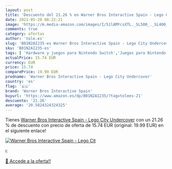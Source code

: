 ```yaml
---
layout: post
title: 'Descuento del 21.26 % en Warner Bros Interactive Spain - Lego Cit'
date: 2021-05-20 08:22:21
image: 'https://m.media-amazon.com/images/I/51lAMYcsXTL._SL500_._SL400_.jpg'
comments: true
category: ofertas
author: 'tole.es'
slug: 'B01N2AI235-es Warner Bros Interactive Spain - Lego City Undercover'
sku: 'B01N2AI235-es'
tags: [ 'Hardware y juegos para Nintendo Switch','Juegos para Nintendo Switch','Videojuegos','lego','warner bros interactive spain', ]
actualPrice: 15.74 EUR
currency: EUR
price: 15.74
comparePrice: 19.99 EUR
prodname: 'Warner Bros Interactive Spain - Lego City Undercover'
country: 'es'
flag: '🇪🇸'
brand: 'Warner Bros Interactive Spain'
buyurl: 'https://www.amazon.es/dp/B01N2AI235/?tag=tolees-21'
descuento: '21.26'
average: '20.5824324324325'
---
```


Tienes [Warner Bros Interactive Spain - Lego City Undercover](https://www.amazon.es/dp/B01N2AI235/?tag=tolees-21) con un 21.26 % de descuento con precio de oferta de 15.74 EUR (original: 19.99 EUR) en el siguiente enlace!

[![Warner Bros Interactive Spain - Lego Cit](https://m.media-amazon.com/images/I/51lAMYcsXTL._SL500_._SL400_.jpg)](https://www.amazon.es/dp/B01N2AI235/?tag=tolees-21)

ℹ️:


[🛒 Accede a la oferta!!](https://www.amazon.es/dp/B01N2AI235/?tag=tolees-21)
